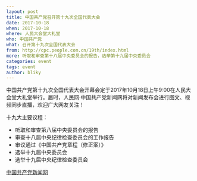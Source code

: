 ```yaml
---
layout: post
title: 中国共产党召开第十九次全国代表大会
date: 2017-10-18
when: 2017-10-18
where: 人民大会堂大礼堂
who: 中国共产党
what: 召开第十九次全国代表大会
from: http://cpc.people.com.cn/19th/index.html
more: 听取和审查第十八届中央委员会的报告，选举第十九届中央委员会
categories: event
tags: event
author: bliky
---
```


​​​中国共产党第十九次全国代表大会开幕会定于2017年10月18日上午9:00在人民大会堂大礼堂举行。届时，人民网·中国共产党新闻网将对新闻发布会进行图文、视频同步直播，欢迎广大网友关注！

十九大主要议程：
- 听取和审查第八届中央委员会的报告
- 审查十八届中央纪律检查委员会的工作报告
- 审议通过《中国共产党章程（修正案）》
- 选举十九届中央委员会
- 选举十九届中央纪律检查委员会

[中国共产党新闻网](http://cpc.people.com.cn/19th/index.html)  
